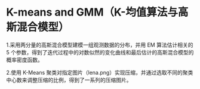# K-means and GMM（K-均值算法与高斯混合模型）
1.采用两分量的高斯混合模型建模一组观测数据的分布，并用 EM 算法估计相关的 5 个参数，得到了迭代过程中的对数似然的变化曲线和最后估计的高斯混合模型的概率密度函数。

2.使用 K-Means 聚类对指定图片（lena.png）实现压缩，并通过选取不同的聚类中心数来调整压缩的比例，得到了一系列的压缩图片。
